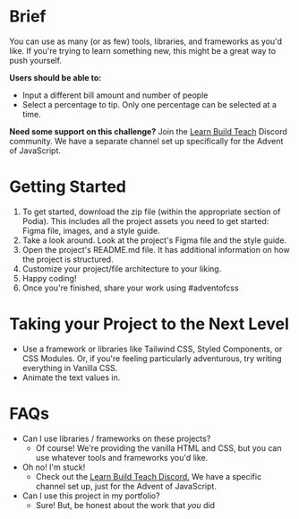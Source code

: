 # Brief

You can use as many (or as few) tools, libraries, and frameworks as you'd like. If you're trying to learn something new, this might be a great way to push yourself.

**Users should be able to:**

- Input a different bill amount and number of people
- Select a percentage to tip. Only one percentage can be selected at a time.

**Need some support on this challenge?** Join the [Learn Build Teach](http://learnbuildteach.com) Discord community. We have a separate channel set up specifically for the Advent of JavaScript.

# Getting Started

1. To get started, download the zip file (within the appropriate section of Podia). This includes all the project assets you need to get started: Figma file, images, and a style guide.
2. Take a look around. Look at the project's Figma file and the style guide.
3. Open the project's README.md file. It has additional information on how the project is structured.
4. Customize your project/file architecture to your liking.
5. Happy coding!
6. Once you're finished, share your work using #adventofcss

# Taking your Project to the Next Level

- Use a framework or libraries like Tailwind CSS, Styled Components, or CSS Modules. Or, if you're feeling particularly adventurous, try writing everything in Vanilla CSS.
- Animate the text values in.

# FAQs

- Can I use libraries / frameworks on these projects?
  - Of course! We're providing the vanilla HTML and CSS, but you can use whatever tools and frameworks you'd like.
- Oh no! I'm stuck!
  - Check out the [Learn Build Teach Discord.](http://learnbuildteach.com) We have a specific channel set up, just for the Advent of JavaScript.
- Can I use this project in my portfolio?
  - Sure! But, be honest about the work that _you_ did
